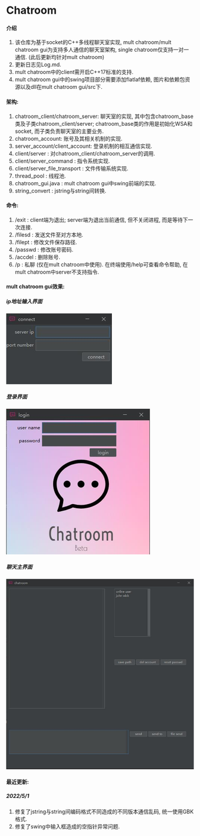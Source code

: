 # Chatroom

#### 介绍
1. 该仓库为基于socket的C++多线程聊天室实现, mult chatroom/mult chatroom gui为支持多人通信的聊天室架构, single chatroom仅支持一对一通信. (此后更新均针对mult chatroom)
2. 更新日志见Log.md.
3. mult chatroom中的client需开启C++17标准的支持.
4. mult chatroom gui中的swing项目部分需要添加flatlaf依赖, 图片和依赖包资源以及dll在mult chatroom gui/src下.

#### 架构:
1. chatroom_client/chatroom_server: 聊天室的实现, 其中包含chatroom_base类及子类chatroom_client/server; chatroom_base类的作用是初始化WSA和socket, 而子类负责聊天室的主要业务.
2. chatroom_account: 账号及其相关机制的实现.
3. server_account/client_account: 登录机制的相互通信实现. 
4. client/server : 对chatroom_client/chatroom_server的调用.
5. client/server_command : 指令系统实现.
6. client/server_file_transport : 文件传输系统实现.
7. thread_pool : 线程池.
8. chatroom_gui.java : mult chatroom gui中swing前端的实现.
9. string_convert : jstring与string间转换.

#### 命令:
1. /exit : client端为退出; server端为退出当前通信, 但不关闭进程, 而是等待下一次连接.
2. /filesd : 发送文件至对方本地.
3. /filept : 修改文件保存路径.
4. /passwd : 修改账号密码.
5. /accdel : 删除账号.
6. /p : 私聊 (仅在mult chatroom中使用).
在终端使用/help可查看命令帮助, 在mult chatroom中server不支持指令.

#### mult chatroom gui效果:

##### ip地址输入界面
![ip地址输入界面](pic/connect_pic.jpg) 

##### 登录界面
![登录界面](pic/login_pic.jpg) 

##### 聊天主界面
![聊天主界面](pic/main_pic.jpg)

#### 最近更新:
#####  2022/5/1
1. 修复了jstring与string间编码格式不同造成的不同版本通信乱码, 统一使用GBK格式.
2. 修复了swing中输入框造成的空指针异常问题.


